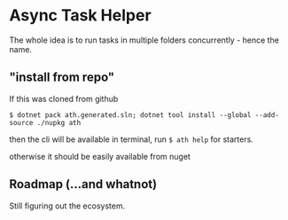 # Async Task Helper

The whole idea is to run tasks in multiple folders concurrently - hence the name.

## "install from repo"

If this was cloned from github

`$ dotnet pack ath.generated.sln; dotnet tool install --global --add-source ./nupkg ath`

then the cli will be available in terminal, run `$ ath help` for starters.

otherwise it should be easily available from nuget

## Roadmap (...and whatnot)

Still figuring out the ecosystem.
